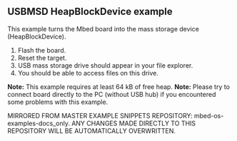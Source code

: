 ## USBMSD HeapBlockDevice example

This example turns the Mbed board into the mass storage device (HeapBlockDevice).

1. Flash the board.
2. Reset the target.
4. USB mass storage drive should appear in your file explorer.
5. You should be able to access files on this drive.

**Note:** This example requires at least 64 kB of free heap.
**Note:** Please try to connect board directly to the PC (without USB hub) if you encountered some problems with this example.

MIRRORED FROM MASTER EXAMPLE SNIPPETS REPOSITORY: mbed-os-examples-docs_only.
ANY CHANGES MADE DIRECTLY TO THIS REPOSITORY WILL BE AUTOMATICALLY OVERWRITTEN.
